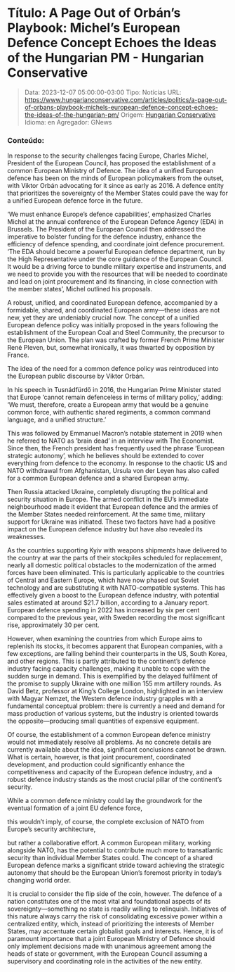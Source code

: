 # Título: A Page Out of Orbán’s Playbook: Michel’s European Defence Concept Echoes the Ideas of the Hungarian PM - Hungarian Conservative

>Data: 2023-12-07 05:00:00-03:00
>Tipo: Notícias
>URL: https://www.hungarianconservative.com/articles/politics/a-page-out-of-orbans-playbook-michels-european-defence-concept-echoes-the-ideas-of-the-hungarian-pm/
>Origem: [Hungarian Conservative](https://www.hungarianconservative.com)
>Idioma: en
>Agregador: GNews

### Conteúdo:

In response to the security challenges facing Europe, Charles Michel, President of the European Council, has proposed the establishment of a common European Ministry of Defence. The idea of a unified European defence has been on the minds of European policymakers from the outset, with Viktor Orbán advocating for it since as early as 2016. A defence entity that prioritizes the sovereignty of the Member States could pave the way for a unified European defence force in the future.

‘We must enhance Europe’s defence capabilities’, emphasized Charles Michel at the annual conference of the European Defence Agency (EDA) in Brussels. The President of the European Council then addressed the imperative to bolster funding for the defence industry, enhance the efficiency of defence spending, and coordinate joint defence procurement. ‘The EDA should become a powerful European defence department, run by the High Representative under the core guidance of the European Council. It would be a driving force to bundle military expertise and instruments, and we need to provide you with the resources that will be needed to coordinate and lead on joint procurement and its financing, in close connection with the member states’, Michel outlined his proposals.

A robust, unified, and coordinated European defence, accompanied by a formidable, shared, and coordinated European army—these ideas are not new, yet they are undeniably crucial now. The concept of a unified European defence policy was initially proposed in the years following the establishment of the European Coal and Steel Community, the precursor to the European Union. The plan was crafted by former French Prime Minister René Pleven, but, somewhat ironically, it was thwarted by opposition by France.

The idea of the need for a common defence policy was reintroduced into the European public discourse by Viktor Orbán.

In his speech in Tusnádfürdő in 2016, the Hungarian Prime Minister stated that Europe ‘cannot remain defenceless in terms of military policy,’ adding: ‘We must, therefore, create a European army that would be a genuine common force, with authentic shared regiments, a common command language, and a unified structure.’



This was followed by Emmanuel Macron’s notable statement in 2019 when he referred to NATO as ’brain dead’ in an interview with The Economist. Since then, the French president has frequently used the phrase ‘European strategic autonomy’, which he believes should be extended to cover everything from defence to the economy. In response to the chaotic US and NATO withdrawal from Afghanistan, Ursula von der Leyen has also called for a common European defence and a shared European army.

Then Russia attacked Ukraine, completely disrupting the political and security situation in Europe. The armed conflict in the EU’s immediate neighbourhood made it evident that European defence and the armies of the Member States needed reinforcement. At the same time, military support for Ukraine was initiated. These two factors have had a positive impact on the European defence industry but have also revealed its weaknesses.

As the countries supporting Kyiv with weapons shipments have delivered to the country at war the parts of their stockpiles scheduled for replacement, nearly all domestic political obstacles to the modernization of the armed forces have been eliminated. This is particularly applicable to the countries of Central and Eastern Europe, which have now phased out Soviet technology and are substituting it with NATO-compatible systems. This has effectively given a boost to the European defence industry, with potential sales estimated at around $21.7 billion, according to a January report. European defence spending in 2022 has increased by six per cent compared to the previous year, with Sweden recording the most significant rise, approximately 30 per cent.

However, when examining the countries from which Europe aims to replenish its stocks, it becomes apparent that European companies, with a few exceptions, are falling behind their counterparts in the US, South Korea, and other regions. This is partly attributed to the continent’s defence industry facing capacity challenges, making it unable to cope with the sudden surge in demand. This is exemplified by the delayed fulfilment of the promise to supply Ukraine with one million 155 mm artillery rounds. As David Betz, professor at King’s College London, highlighted in an interview with Magyar Nemzet, the Western defence industry grapples with a fundamental conceptual problem: there is currently a need and demand for mass production of various systems, but the industry is oriented towards the opposite—producing small quantities of expensive equipment.

Of course, the establishment of a common European defence ministry would not immediately resolve all problems. As no concrete details are currently available about the idea, significant conclusions cannot be drawn. What is certain, however, is that joint procurement, coordinated development, and production could significantly enhance the competitiveness and capacity of the European defence industry, and a robust defence industry stands as the most crucial pillar of the continent’s security.

While a common defence ministry could lay the groundwork for the eventual formation of a joint EU defence force,

this wouldn’t imply, of course, the complete exclusion of NATO from Europe’s security architecture,

but rather a collaborative effort. A common European military, working alongside NATO, has the potential to contribute much more to transatlantic security than individual Member States could. The concept of a shared European defence marks a significant stride toward achieving the strategic autonomy that should be the European Union’s foremost priority in today’s changing world order.

It is crucial to consider the flip side of the coin, however. The defence of a nation constitutes one of the most vital and foundational aspects of its sovereignty—something no state is readily willing to relinquish. Initiatives of this nature always carry the risk of consolidating excessive power within a centralized entity, which, instead of prioritizing the interests of Member States, may accentuate certain globalist goals and interests. Hence, it is of paramount importance that a joint European Ministry of Defence should only implement decisions made with unanimous agreement among the heads of state or government, with the European Council assuming a supervisory and coordinating role in the activities of the new entity.
